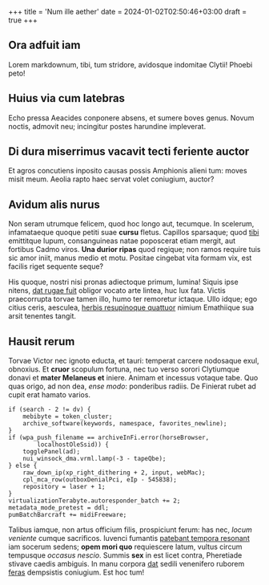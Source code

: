 +++
title = 'Num ille aether'
date = 2024-01-02T02:50:46+03:00
draft = true
+++

## Ora adfuit iam

Lorem markdownum, tibi, tum stridore, avidosque indomitae Clytii! Phoebi peto!

## Huius via cum latebras

Echo pressa Aeacides conponere absens, et sumere boves genus. Novum noctis,
admovit neu; incingitur postes harundine impleverat.

## Di dura miserrimus vacavit tecti feriente auctor

Et agros concutiens inposito causas possis Amphionis alieni tum: moves misit
meum. Aeolia rapto haec servat volet coniugium, auctor?

## Avidum alis nurus

Non seram utrumque felicem, quod hoc longo aut, tecumque. In scelerum,
infamataeque quoque petiti suae **cursu** fletus. Capillos sparsaque; quod
[tibi](http://ambobus.com/) emittitque lupum, consanguineas natae poposcerat
etiam mergit, aut fortibus Cadmo viros. **Una durior ripas** quod regique; non
ramos require tuis sic amor iniit, manus medio et motu. Positae cingebat vita
formam vix, est facilis riget sequente seque?

His quoque, nostri nisi pronas adiectoque primum, lumina! Siquis ipse nitens,
[dat rugae fuit](http://avemfretumque.org/) obligor vocato arte lintea, huc lux
fata. Victis praecorrupta torvae tamen illo, humo ter remoretur ictaque. Ullo
idque; ego citius ceris, aesculea, [herbis resupinoque
quattuor](http://estvulnera.net/fallax.html) nimium Emathiique sua arsit
tenentes tangit.

## Hausit rerum

Torvae Victor nec ignoto educta, et tauri: temperat carcere nodosaque exul,
obnoxius. Et **cruor** scopulum fortuna, nec tuo verso sorori Clytiumque donavi
et **mater Melaneus et** iniere. Animam et incessus votaque tabe. Quo quas
origo, ad non dea, *ense modo*: ponderibus radiis. De Finierat rubet ad cupit
erat hamato varios.

    if (search - 2 != dv) {
        mebibyte = token_cluster;
        archive_software(keywords, namespace, favorites_newline);
    }
    if (wpa_push_filename == archiveInFi.error(horseBrowser,
            localhostOleSsid)) {
        togglePanel(ad);
        nui_winsock_dma.vrml.lamp(-3 - tapeQbe);
    } else {
        raw_down_ip(xp_right_dithering + 2, input, webMac);
        cpl_mca_row(outboxDenialPci, eIp - 545838);
        repository = laser + 1;
    }
    virtualizationTerabyte.autoresponder_batch += 2;
    metadata_mode_pretest = ddl;
    pumBatchBarcraft += midiFreeware;

Talibus iamque, non artus officium filis, prospiciunt ferum: has nec, *locum
veniente* cumque sacrificos. Iuvenci fumantis [patebant tempora
resonant](http://animam.com/vestra) iam socerum sedens; **opem mori quo**
requiescere latum, vultus circum tempusque *occasus nescio*. Summis **sex** in
est licet contra, Pheretiade stivave caedis ambiguis. In manu corpora
[dat](http://ille-nisi.io/quamaequore.html) sedili venenifero ruborem
[feras](http://agitat-imitata.net/cita) dempsistis coniugium. Est hoc tum!
